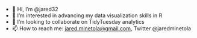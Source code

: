 - 👋 Hi, I’m @jared32
- 👀 I’m interested in advancing my data visualization skills in R
- 💞️ I’m looking to collaborate on TidyTuesday analytics
- 📫 How to reach me: jared.minetola@gmail.com, Twitter @jaredminetola

<!---
jared32/jared32 is a ✨ special ✨ repository because its `README.md` (this file) appears on your GitHub profile.
You can click the Preview link to take a look at your changes.
--->

